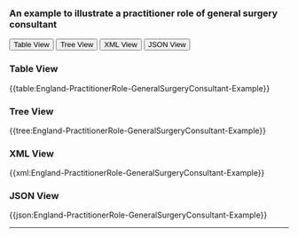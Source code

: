 ### An example to illustrate a practitioner role of general surgery consultant


<div class="tab">
 <button class="tablinks active" onclick="openTab(event, 'Table View')">Table View</button>
 <button class="tablinks" onclick="openTab(event, 'Tree View')">Tree View</button>
  <button class="tablinks" onclick="openTab(event, 'XML View')">XML View</button>
  <button class="tablinks" onclick="openTab(event, 'JSON View')">JSON View</button>
</div>
    
  
<div id="Table View" class="tabcontent" style="display:block">
  <h3>Table View</h3>
{{table:England-PractitionerRole-GeneralSurgeryConsultant-Example}}
</div>
<div id="Tree View" class="tabcontent">
  <h3>Tree View</h3>
{{tree:England-PractitionerRole-GeneralSurgeryConsultant-Example}}
</div>
<div id="XML View" class="tabcontent">
  <h3>XML View</h3>
{{xml:England-PractitionerRole-GeneralSurgeryConsultant-Example}}
</div>
<div id="JSON View" class="tabcontent">
  <h3>JSON View</h3>
{{json:England-PractitionerRole-GeneralSurgeryConsultant-Example}}
</div>

---